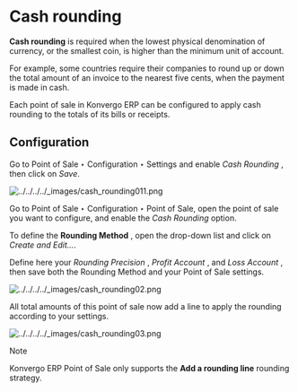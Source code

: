 # Cash rounding

**Cash rounding** is required when the lowest physical denomination of
currency, or the smallest coin, is higher than the minimum unit of account.

For example, some countries require their companies to round up or down the
total amount of an invoice to the nearest five cents, when the payment is made
in cash.

Each point of sale in Konvergo ERP can be configured to apply cash rounding to the
totals of its bills or receipts.

## Configuration

Go to Point of Sale ‣ Configuration ‣ Settings and enable _Cash Rounding_ ,
then click on _Save_.

![../../../../_images/cash_rounding011.png](../../../../_images/cash_rounding011.png)

Go to Point of Sale ‣ Configuration ‣ Point of Sale, open the point of sale
you want to configure, and enable the _Cash Rounding_ option.

To define the **Rounding Method** , open the drop-down list and click on
_Create and Edit…_.

Define here your _Rounding Precision_ , _Profit Account_ , and _Loss Account_
, then save both the Rounding Method and your Point of Sale settings.

![../../../../_images/cash_rounding02.png](../../../../_images/cash_rounding02.png)

All total amounts of this point of sale now add a line to apply the rounding
according to your settings.

![../../../../_images/cash_rounding03.png](../../../../_images/cash_rounding03.png)
<div class="alert alert-primary">
<p class="alert-title">
Note</p><p>Konvergo ERP Point of Sale only supports the <b>Add a rounding line</b> rounding strategy.</p>
</div>

